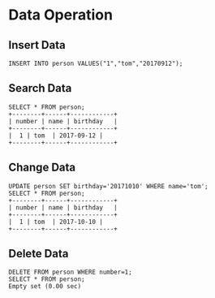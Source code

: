 # Data Operation
## Insert Data
```
INSERT INTO person VALUES("1","tom","20170912");
```

## Search Data

```
SELECT * FROM person;
+--------+------+------------+
| number | name | birthday   |
+--------+------+------------+
|  1 | tom  | 2017-09-12 |
+--------+------+------------+
```

## Change Data
```
UPDATE person SET birthday='20171010' WHERE name='tom';
SELECT * FROM person;
+--------+------+------------+
| number | name | birthday   |
+--------+------+------------+
|  1 | tom  | 2017-10-10 |
+--------+------+------------+
```

## Delete Data
```
DELETE FROM person WHERE number=1;
SELECT * FROM person;
Empty set (0.00 sec)
```
